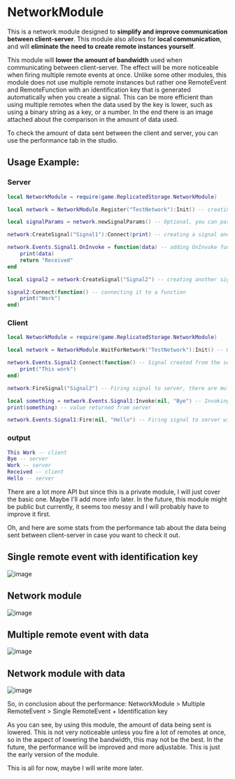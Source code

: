 # NetworkModule

This is a network module designed to **simplify and improve communication between client-server**.
This module also allows for **local communication**, and will **eliminate the need to create remote instances yourself**.

This module will **lower the amount of bandwidth** used when communicating between client-server. The effect will be more noticeable when
firing multiple remote events at once. Unlike some other modules, this module does not use multiple remote instances but rather one RemoteEvent
and RemoteFunction with an identification key that is generated automatically when you create a signal. This can be more efficient than using
multiple remotes when the data used by the key is lower, such as using a binary string as a key, or a number. In the end there is an image
attached about the comparison in the amount of data used.

To check the amount of data sent between the client and server, you can use the performance tab in the studio.

## Usage Example:

### Server
```lua
local NetworkModule = require(game.ReplicatedStorage.NetworkModule)

local network = NetworkModule.Register("TestNetwork"):Init() -- creating TestNetwork and Initialising it.

local signalParams = network.newSignalParams() -- Optional, you can pass this in as a second argument in CreateSignal method but I won't be covering that.

network:CreateSignal("Signal1"):Connect(print) -- creating a signal and connect it to print function

network.Events.Signal1.OnInvoke = function(data) -- adding OnInvoke function to Signal1
    print(data)
    return "Received"
end

local signal2 = network:CreateSignal("Signal2") -- creating another signal

signal2:Connect(function() -- connecting it to a function
    print("Work")
end)
```

### Client
```lua
local NetworkModule = require(game.ReplicatedStorage.NetworkModule)

local network = NetworkModule.WaitForNetwork("TestNetwork"):Init() -- Getting TestNetwork and initialising it for client.

network.Events.Signal2:Connect(function() -- Signal created from the server will exist for client, this behavior can be changed with signalParams.
    print("This work")
end)

network:FireSignal("Signal2") -- Firing signal to server, there are multiple way to do this.

local something = network.Events.Signal1:Invoke(nil, "Bye") -- Invoking server with "Bye" as an argument. Passing nil for default signal property.
print(something) -- value returned from server

network.Events.Signal1:Fire(nil, "Hello") -- Firing signal to server with argument being "Hello". Passing nil for default signal property.
```

### output
```lua
This Work -- client
Bye -- server
Work -- server
Received -- client
Hello -- server
```

There are a lot more API but since this is a private module, I will just cover the basic one. Maybe I'll add more info later.
In the future, this module might be public but currently, it seems too messy and I will probably have to improve it first.

Oh, and here are some stats from the performance tab about the data being sent between client-server in case you want to check it out.

## Single remote event with identification key
![image](https://user-images.githubusercontent.com/105923121/202156149-5b55227f-5874-451c-bacd-bf21b03f7351.png)

## Network module
![image](https://user-images.githubusercontent.com/105923121/202156237-fec4e4cc-0422-4b75-8783-6ac9ce570c16.png)



## Multiple remote event with data
![image](https://user-images.githubusercontent.com/105923121/202156331-01ee7c7f-dca0-44e1-9640-11cdefe68548.png)

## Network module with data
![image](https://user-images.githubusercontent.com/105923121/202156509-aae4c162-a33e-4869-aa45-ab408a4917d6.png)

So, in conclusion about the performance:
    NetworkModule > Multiple RemoteEvent > Single RemoteEvent + Identification key

As you can see, by using this module, the amount of data being sent is lowered. This is not very noticeable unless you fire a lot of remotes at once,
so in the aspect of lowering the bandwidth, this may not be the best. In the future, the performance will be improved and more adjustable.
This is just the early version of the module.

This is all for now, maybe I will write more later.
